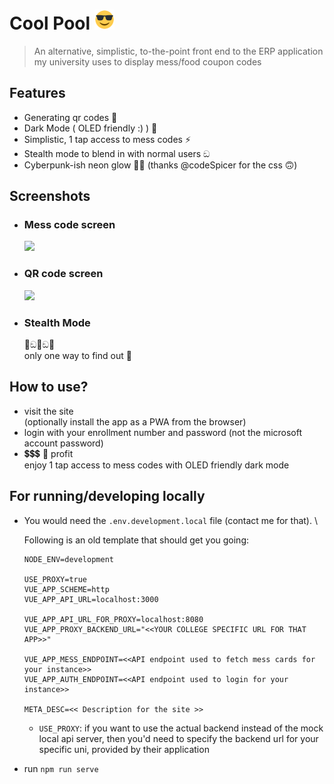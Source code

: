 # Cool Pool ![](./public/img/icons/favicon-32x32.png)

> An alternative, simplistic, to-the-point front end to the ERP application my
> university uses to display mess/food coupon codes

## Features

- Generating qr codes 👾
- Dark Mode ( OLED friendly :) ) 🌚
- Simplistic, 1 tap access to mess codes ⚡
- Stealth mode to blend in with normal users ඞ
- Cyberpunk-ish neon glow 👨‍🎤 (thanks @codeSpicer for the css 🙃)

## Screenshots

- ### Mess code screen

  <!-- ![image](https://user-images.githubusercontent.com/39442192/197512586-a493bb64-5551-4c74-9d26-7e1a667203a0.png?width=50) -->
  <img src="https://user-images.githubusercontent.com/39442192/223687807-1685c2b5-db69-4b28-92c0-0bc1e10aaa10.png" width="50%" />

- ### QR code screen

  <img src="https://user-images.githubusercontent.com/39442192/223688764-66a85bb8-d895-413a-ba90-5cca9a52ad04.png" width="55%" />

- ### Stealth Mode
  👀ඞ🤫ඞ👀 \
  only one way to find out 👀

## How to use?

- visit the site \
  (optionally install the app as a PWA from the browser)
- login with your enrollment number and password (not the microsoft account
  password)
- 💲💲💲 🤑 profit\
  enjoy 1 tap access to mess codes with OLED friendly dark mode

## For running/developing locally

- You would need the `.env.development.local` file (contact me for that). \

  Following is an old template that should get you going:

  ```env
  NODE_ENV=development

  USE_PROXY=true
  VUE_APP_SCHEME=http
  VUE_APP_API_URL=localhost:3000

  VUE_APP_API_URL_FOR_PROXY=localhost:8080
  VUE_APP_PROXY_BACKEND_URL="<<YOUR COLLEGE SPECIFIC URL FOR THAT APP>>"

  VUE_APP_MESS_ENDPOINT=<<API endpoint used to fetch mess cards for your instance>>
  VUE_APP_AUTH_ENDPOINT=<<API endpoint used to login for your instance>>

  META_DESC=<< Description for the site >>
  ```

  - `USE_PROXY`: if you want to use the actual backend instead of the mock local
    api server, then you'd need to specify the backend url for your specific
    uni, provided by their application

- run `npm run serve`
